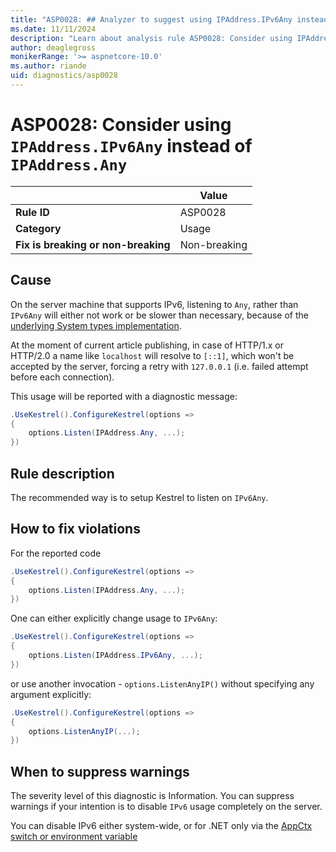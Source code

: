 ```yaml
---
title: "ASP0028: ## Analyzer to suggest using IPAddress.IPv6Any instead of IPAddress.Any if applicable" 
ms.date: 11/11/2024
description: "Learn about analysis rule ASP0028: Consider using IPAddress.IPv6Any instead of IPAddress.Any"
author: deaglegross
monikerRange: '>= aspnetcore-10.0'
ms.author: riande
uid: diagnostics/asp0028
---
```

# ASP0028: Consider using `IPAddress.IPv6Any` instead of `IPAddress.Any`

|                                     | Value        |
| -                                   | -            |
| **Rule ID**                         | ASP0028      |
| **Category**                        | Usage        |
| **Fix is breaking or non-breaking** | Non-breaking |

## Cause

On the server machine that supports IPv6, listening to `Any`, rather than `IPv6Any` will either not work or be slower than necessary, because of the [underlying System types implementation](https://github.com/dotnet/runtime/issues/82404).

At the moment of current article publishing, in case of HTTP/1.x or HTTP/2.0 a name like `localhost` will resolve to `[::1]`, which won't be accepted by the server, forcing a retry with `127.0.0.1` (i.e. failed attempt before each connection).

This usage will be reported with a diagnostic message:
```csharp
.UseKestrel().ConfigureKestrel(options =>
{ 
    options.Listen(IPAddress.Any, ...);
})
```

## Rule description

The recommended way is to setup Kestrel to listen on `IPv6Any`.

## How to fix violations

For the reported code
```csharp
.UseKestrel().ConfigureKestrel(options =>
{ 
    options.Listen(IPAddress.Any, ...);
})
```

One can either explicitly change usage to `IPv6Any`:
```csharp
.UseKestrel().ConfigureKestrel(options =>
{ 
    options.Listen(IPAddress.IPv6Any, ...);
})
```

or use another invocation - `options.ListenAnyIP()` without specifying any argument explicitly:
```csharp
.UseKestrel().ConfigureKestrel(options =>
{ 
    options.ListenAnyIP(...);
})
```

## When to suppress warnings

The severity level of this diagnostic is Information. You can suppress warnings if your intention is to disable `IPv6` usage completely on the server. 

You can disable IPv6 either system-wide, or for .NET only via the [AppCtx switch or environment variable](https://devblogs.microsoft.com/dotnet/dotnet-6-networking-improvements/#an-option-to-globally-disable-ipv6)
